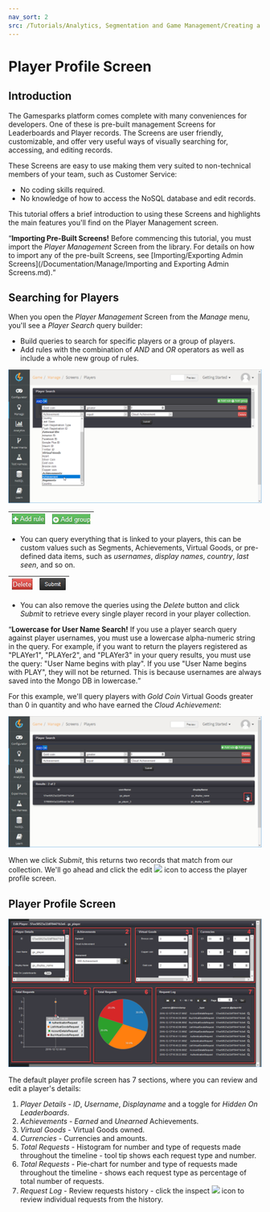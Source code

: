 ```yaml
---
nav_sort: 2
src: /Tutorials/Analytics, Segmentation and Game Management/Creating a Player Profile Screen.md
---
```


# Player Profile Screen

## Introduction

The Gamesparks platform comes complete with many conveniences for developers. One of these is pre-built management Screens for Leaderboards and Player records. The Screens are user friendly, customizable, and offer very useful ways of visually searching for, accessing, and editing records.

These Screens are easy to use making them very suited to non-technical members of your team, such as Customer Service:
* No coding skills required.
* No knowledge of how to access the NoSQL database and edit records.

This tutorial offers a brief introduction to using these Screens and highlights the main features you'll find on the Player Management screen.

<q>**Importing Pre-Built Screens!** Before commencing this tutorial, you must import the *Player Management* Screen from the library. For details on how to import any of the pre-built Screens, see [Importing/Exporting Admin Screens](/Documentation/Manage/Importing and Exporting Admin Screens.md).

## Searching for Players

When you open the *Player Management* Screen from the *Manage* menu, you'll see a *Player Search* query builder:
* Build queries to search for specific players or a group of players.
* Add rules with the combination of *AND* and *OR* operators as well as include a whole new group of rules.

![](img/PlayerProfileScreen/10.png)


|  ![](img/PlayerProfileScreen/11.png)  | ![](img/PlayerProfileScreen/12.png)    |
|---|---|

* You can query everything that is linked to your players, this can be custom values such as Segments, Achievements, Virtual Goods, or pre-defined data items, such as *usernames*, *display names*, *country*, *last seen*, and so on.

|  ![](img/PlayerProfileScreen/13.png)  | ![](img/PlayerProfileScreen/14.png)    |
|---|---|

* You can also remove the queries using the *Delete* button and click *Submit* to retrieve every single player record in your player collection.

<q>**Lowercase for User Name Search!** If you use a player search query against player usernames, you must use a lowercase alpha-numeric string in the query. For example, if you want to return the players registered as "PLAYer1", "PLAYer2", and "PLAYer3" in your query results, you must use the query: "User Name begins with play". If you use "User Name begins with PLAY", they will not be returned. This is because usernames are always saved into the Mongo DB in lowercase.</q>

For this example, we'll query players with *Gold Coin* Virtual Goods greater than 0 in quantity and who have earned the *Cloud Achievement*:

![](img/PlayerProfileScreen/15.png)

When we click *Submit*, this returns two records that match from our collection. We'll go ahead and click the edit ![](/img/fa/edit.png) icon to access the player profile screen.

## Player Profile Screen

![](img/PlayerProfileScreen/16.png)

The default player profile screen has 7 sections, where you can review and edit a player's details:

1. *Player Details* - *ID*, *Username*, *Displayname* and a toggle for *Hidden On Leaderboards*.
2. *Achievements* - *Earned* and *Unearned* Achievements.
3. *Virtual Goods* - Virtual Goods owned.
4. *Currencies* - Currencies and amounts.
5. *Total Requests* - Histogram for number and type of requests made throughout the timeline - tool tip shows each request type and number.
6. *Total Requests* - Pie-chart for number and type of requests made throughout the timeline - shows each request type as percentage of total number of requests.
7. *Request Log* - Review requests history - click the inspect ![](/img/fa/search.png) icon to review individual requests from the history.
